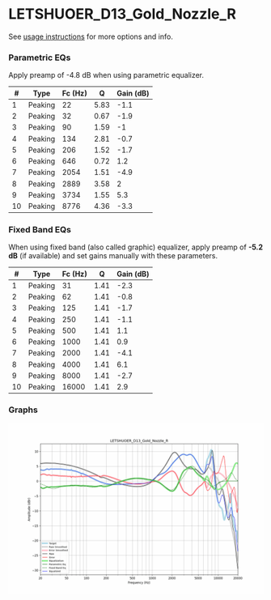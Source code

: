 # LETSHUOER_D13_Gold_Nozzle_R
See [usage instructions](https://github.com/jaakkopasanen/AutoEq#usage) for more options and info.

### Parametric EQs
Apply preamp of -4.8 dB when using parametric equalizer.

|   # | Type    |   Fc (Hz) |    Q |   Gain (dB) |
|-----|---------|-----------|------|-------------|
|   1 | Peaking |        22 | 5.83 |        -1.1 |
|   2 | Peaking |        32 | 0.67 |        -1.9 |
|   3 | Peaking |        90 | 1.59 |        -1   |
|   4 | Peaking |       134 | 2.81 |        -0.7 |
|   5 | Peaking |       206 | 1.52 |        -1.7 |
|   6 | Peaking |       646 | 0.72 |         1.2 |
|   7 | Peaking |      2054 | 1.51 |        -4.9 |
|   8 | Peaking |      2889 | 3.58 |         2   |
|   9 | Peaking |      3734 | 1.55 |         5.3 |
|  10 | Peaking |      8776 | 4.36 |        -3.3 |

### Fixed Band EQs
When using fixed band (also called graphic) equalizer, apply preamp of **-5.2 dB** (if available) and set gains manually with these parameters.

|   # | Type    |   Fc (Hz) |    Q |   Gain (dB) |
|-----|---------|-----------|------|-------------|
|   1 | Peaking |        31 | 1.41 |        -2.3 |
|   2 | Peaking |        62 | 1.41 |        -0.8 |
|   3 | Peaking |       125 | 1.41 |        -1.7 |
|   4 | Peaking |       250 | 1.41 |        -1.1 |
|   5 | Peaking |       500 | 1.41 |         1.1 |
|   6 | Peaking |      1000 | 1.41 |         0.9 |
|   7 | Peaking |      2000 | 1.41 |        -4.1 |
|   8 | Peaking |      4000 | 1.41 |         6.1 |
|   9 | Peaking |      8000 | 1.41 |        -2.7 |
|  10 | Peaking |     16000 | 1.41 |         2.9 |

### Graphs
![](./LETSHUOER_D13_Gold_Nozzle_R.png)

